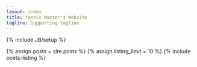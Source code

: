 ```yaml
---
layout: index
title: Yannis Mazzer's Website 
tagline: Supporting tagline
---
```

{% include JB/setup %}


{% assign posts = site.posts %}
{% assign listing_limit = 10 %}
{% include posts-listing %}




